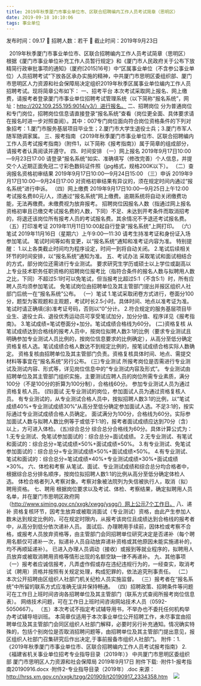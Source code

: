 ```yaml
---
title: 2019年秋季厦门市事业单位市、区联合招聘编内工作人员考试简章（思明区）
date: 2019-09-18 10:10:06
tags: 事业单位
---
```

发布时间：09.17   🌟   招聘人数：若干   🌈   截止时间：2019年9月23日
<!-- more -->
 
2019年秋季厦门市事业单位市、区联合招聘编内工作人员考试简章（思明区）
根据《厦门市事业单位补充工作人员暂行规定》和《厦门市人民政府关于公布下放精简行政审批事项的通知》（厦府[2015]16号）中“区属事业单位（不含参公事业单位）人员招聘考试”下放各区承办实施的精神，中共厦门市思明区委组织部、厦门市思明区人力资源和社会保障局决定组织2019年秋季区属事业单位编内工作人员招聘考试。现将简章公布如下：
一、招考平台
本次考试采取网上报名、网上缴费，请报考者登录厦门市事业单位招聘考试管理系统（以下简称“报名系统”，网址：http://202.109.255.195:9014/v3/）进行报名。
二、招聘岗位
分为普通岗位和专门岗位，招聘岗位信息请直接登录“报名系统”查看（岗位更全面、具体要求请在报名时进一步对照查阅）。其中：007专门岗位面向符合岗位资格条件的下列对象招考：1.厦门市服务基层项目毕业生；2.厦门市大学生退役士兵；3.厦门市军人随军随调家属。
三、报考指南
《2019年秋季厦门市事业单位市、区联合招聘编内工作人员考试报考指南》（附件1，以下简称《报考指南》）属于简章的组成部分，请报考者认真阅读并遵守。
四、时间安排
（一）网上报名
2019年9月17日10:00—9月23日17:00
请登录“报名系统”如实、准确填写（修改完善）个人信息，并提交个人近期正面免冠二寸彩色数码证件照（jpg格式，规格200K以下）。
（二）查询报名资格初审结果
2019年9月17日10:00—9月24日15:00
（三）申诉
2019年9月17日10:00—9月24日17:00
对资格初审结果有异议的，须在规定时间内通过“报名系统”进行申诉。
（四）网上缴费
2019年9月17日10:00—9月25日上午12:00
考试报名费80元/人，须通过“报名系统”网上缴费。逾期系统将自动关闭缴费功能，无法再缴费。未缴费视为放弃报考。
招聘岗位因报名人数（指通过网上报名资格初审且已缴交考试报名费的人数，下同）不足、未达到开考条件而取消招考的，将退还该岗位所有报考人员的考试报名费。其余情况不予退还考试报名费。
（五）打印准考证
2019年11月11日10:00起自行登录“报名系统”上网打印。
（六）笔试
2019年11月16日（星期六）上午9:00—11:30
请考生持准考证和身份证入场参加笔试。
笔试时间等如有变更，以“报名系统”通知和准考证内容为准。
特别提醒：
1.以上各类截止时间均为程序设定，时间一到将自动关闭。
2.笔试后续相关环节的时间安排，以“报名系统”通知为准。
五、考试办法
采取笔试和面试相结合的方式，部分岗位还需进行专业测试。
要求研究生学历或硕士以上学位或副高以上专业技术职务任职资格的招聘岗位报考比（指符合条件的报名人数与拟聘用人数之比，下同）不超过5:1时可以免笔试，但当报考比超过5:1（不含5:1）时，所有应聘人员均须参加笔试。
免笔试岗位由招聘单位及其主管部门提出并报区组织人社部门后统一在“报名系统”公布。
（一）笔试
1.笔试采取闭卷方式进行，卷面分100分，题型为客观题和主观题，考试时长2.5小时。具体时间、地点以准考证为准。笔试时请正确填(涂)准考证号码，否则以“0”分计。
2.符合规定的服务基层项目毕业生、退役士兵、退役优秀运动员可享受笔试加分，加分分值、程序详见《报考指南》。
3.笔试成绩=笔试卷面分+加分。笔试成绩合格线为60分。
(二)资格复核
从笔试成绩达到合格线的报考人员中，按岗位拟聘人数3:1的比例（要求专业测试且明确参加专业测试人员比例的，按岗位信息要求的比例确定），从高分至低分确定资格复核人选。笔试成绩合格人数达不到规定比例的，按笔试成绩合格实际人数确定。
资格复核由招聘单位及其主管部门负责。资格复核具体时间、地点、需提交材料等事宜在“报名系统”另行公布。
(三)专业测试
所报考岗位是否需进行专业测试及测试内容、形式等，详见岗位信息中的“专业测试内容及形式”。
专业测试由招聘单位及其主管部门组织实施，主要测试应聘人员的岗位所需专业素质，满分100分（不是100分的折算为100分制），合格线60分。
参加专业测试人员为通过资格复核人员。
(四)面试
无专业测试的岗位，参加面试人员为通过资格复核人员。
有专业测试的，从专业测试合格人员中，按拟招聘人数3:1的比例，以“笔试成绩40%+专业测试成绩30%”从高分至低分确定参加面试人选。不足3:1的，按实际通过专业测试成绩合格人员确定。
面试满分为100分，合格线为60分。实际参加面试人数与拟聘人数比例等于或低于1:1的，报考者面试成绩应达到70分（含）以上，方可进入体检。
(五)综合总分
综合总分合格线为60分。具体计算公式为：
1.无专业测试、免笔试参加面试的：综合总分=面试成绩。
2.无专业测试、有笔试和面试的：综合总分=笔试成绩×50%+面试成绩×50%。
3.有专业测试、免笔试参加面试的：综合总分=专业测试成绩×50%+面试成绩×50%。
4.有专业测试、笔试和面试的：综合总分=笔试成绩×40%+专业测试成绩×30%+面试成绩×30%。
六、体检和考察
从笔试、面试、专业测试成绩和综合总分均合格者中，根据综合总分排名顺序，按岗位拟招聘人数1:1的比例从高分至低分确定体检人选。
体检合格者列入考察对象。考察对象被法院列为失信被执行人，取消（拟）聘用资格。
七、聘用
根据岗位要求以及考试、体检、考察结果，确定拟聘用人员名单，并在厦门市思明区政府网（http://www.siming.gov.cn/xxgk/xwgg/ysgg/）网上公示7个工作日。
八、递补
资格复核环节，因考生放弃或被取消面试（专业测试）资格，由此产生参加人数未达到规定比例的，可在规定时限内，从报考该岗位且成绩达到合格线的报考者中，从高分到低分依次递补人员。
面试后、办理聘用手续前，因体检或考察不合格，或报考人员放弃资格等，由主管部门会同招聘单位研究决定是否递补（每个聘用名额仅可递补一次，拟递补人员自动放弃递补资格或其他原因未能实施递补的，均不再顺延递补）。
已进入办理人员调动（接收）或报到等就业程序的，拟聘用人员放弃或被取消聘用资格等情形出现的名额空缺一律不再递补。
九、其他事项
（一）报考者应诚信报考，凡弄虚作假或存在违纪违规行为的，一经查实，取消考试（聘用）资格并按照有关规定处理，构成犯罪的，依法追究刑事责任。
（二）本次公开招聘由区组织人社部门机关纪检人员实施监督。
（三）报考者在“报名系统”中所留的联系方式应准确无误并保持畅通。
（四）招聘政策、招聘条件等问题可在工作日上班时间咨询各招聘单位及其主管部门（联系方式查阅所报考岗位信息表）。
网络技术问题，可在工作日上班时间咨询网站技术人员（0592-5050667）。
（五）本次考试不指定考试辅导用书，不举办也不委托任何机构举办考试辅导培训班。
本简章仅适用于本次事业单位公开招聘工作，未尽事宜由招聘单位及其主管部门会同区组织人社部门解释，必要时另行补充通知。情况确实特殊的，包括个别岗位是否取消招聘问题等，由招聘单位及其主管部门提出意见，报区组织人社部门召集研究后作出决定,于事前报备市组织人社部门。
附件：1.《2019年秋季厦门市事业单位市、区联合招聘编内工作人员考试报考指南》
2.《福建省机关事业单位招考专业指导目录（2019年）》
中共厦门市思明区委组织部
厦门市思明区人力资源和社会保障局
2019年9月17日
附件下载:
·附件1-报考指南20190916.docx
·附件2-专业指导目录（2019年）.doc
来源：
http://hrss.xm.gov.cn/xxgk/tzgg/201909/t20190917_2334358.htm
 
 ![](https://cdn.weiweiblog.cn/20181015134814.png)